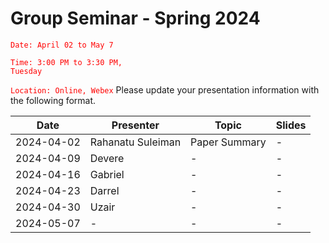 # Group Seminar - Spring 2024

<code style="color : red">Date: April 02 to May 7</code>

<code style="color : red">Time: 3:00 PM to 3:30 PM, Tuesday</code>

<code style="color : red">Location: Online, Webex</code>
Please update your presentation information with the following format.

| Date  | Presenter  | Topic  | Slides |
| ------------- | ------------- | ------------- | ------------- | 
|2024-04-02  | Rahanatu Suleiman   |Paper Summary| - |
|2024-04-09  | Devere | - | - |
|2024-04-16  | Gabriel   | - | - | 
|2024-04-23  | Darrel  | - | - |
|2024-04-30  | Uzair | - | - | 
|2024-05-07  |   -    | - | - |

